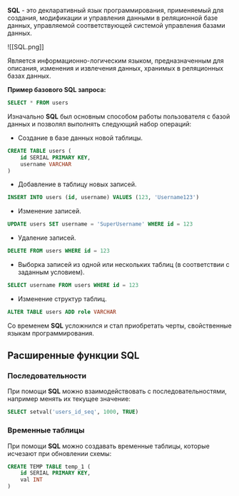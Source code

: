 **SQL** - это декларативный язык программирования, применяемый для создания, модификации и управления данными в реляционной базе данных, управляемой соответствующей системой управления базами данных.

![[SQL.png]]

Является информационно-логическим языком, предназначенным для описания, изменения и извлечения данных, хранимых в реляционных базах данных.

**Пример базового SQL запроса:**

```SQL
SELECT * FROM users
```

Изначально **SQL** был основным способом работы пользователя с базой данных и позволял выполнять следующий набор операций:

- Создание в базе данных новой таблицы.

```SQL
CREATE TABLE users (
	id SERIAL PRIMARY KEY,
	username VARCHAR
)
```

- Добавление в таблицу новых записей. 

```SQL
INSERT INTO users (id, username) VALUES (123, 'Username123')
```

- Изменение записей.

```SQL
UPDATE users SET username = 'SuperUsername' WHERE id = 123
```

- Удаление записей.

```SQL
DELETE FROM users WHERE id = 123
```

- Выборка записей из одной или нескольких таблиц (в соответствии с заданным условием).

```SQL
SELECT username FROM users WHERE id = 123
```

- Изменение структур таблиц.

```SQL
ALTER TABLE users ADD role VARCHAR
```

Со временем **SQL** усложнился и стал приобретать черты, свойственные языкам программирования.

## Расширенные функции SQL

### Последовательности

При помощи **SQL** можно взаимодействовать с последовательностями, например менять их текущее значение:

```SQL
SELECT setval('users_id_seq', 1000, TRUE)
```

### Временные таблицы

При помощи **SQL** можно создавать временные таблицы, которые исчезают при обновлении схемы:

```SQL
CREATE TEMP TABLE temp_1 (
	id SERIAL PRIMARY KEY,
	val INT
)
```
